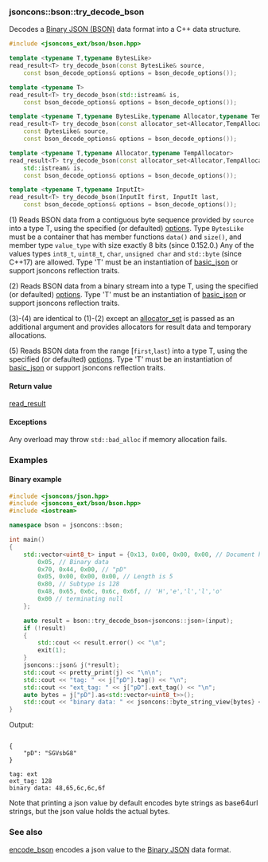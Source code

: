 ### jsoncons::bson::try_decode_bson

Decodes a [Binary JSON (BSON)](http://bsonspec.org/) data format into a C++ data structure.

```cpp
#include <jsoncons_ext/bson/bson.hpp>

template <typename T,typename BytesLike>
read_result<T> try_decode_bson(const BytesLike& source, 
    const bson_decode_options& options = bson_decode_options());        (1) (since 1.4.0)

template <typename T>
read_result<T> try_decode_bson(std::istream& is,
    const bson_decode_options& options = bson_decode_options());        (2) (since 1.4.0)

template <typename T,typename BytesLike,typename Allocator,typename TempAllocator>
read_result<T> try_decode_bson(const allocator_set<Allocator,TempAllocator>& alloc_set,
    const BytesLike& source,
    const bson_decode_options& options = bson_decode_options());        (3) (since 1.4.0)

template <typename T,typename Allocator,typename TempAllocator>
read_result<T> try_decode_bson(const allocator_set<Allocator,TempAllocator>& alloc_set,
    std::istream& is,
    const bson_decode_options& options = bson_decode_options());        (4) (since 1.4.0)

template <typename T,typename InputIt>
read_result<T> try_decode_bson(InputIt first, InputIt last,
    const bson_decode_options& options = bson_decode_options());        (5) (since 1.4.0)
```

(1) Reads BSON data from a contiguous byte sequence provided by `source` into a type T, using the specified (or defaulted) [options](bson_options.md). 
Type `BytesLike` must be a container that has member functions `data()` and `size()`, 
and member type `value_type` with size exactly 8 bits (since 0.152.0.)
Any of the values types `int8_t`, `uint8_t`, `char`, `unsigned char` and `std::byte` (since C++17) are allowed.
Type 'T' must be an instantiation of [basic_json](../basic_json.md) or support jsoncons reflection traits.

(2) Reads BSON data from a binary stream into a type T, using the specified (or defaulted) [options](bson_options.md). 
Type 'T' must be an instantiation of [basic_json](../basic_json.md) or support jsoncons reflection traits.

(3)-(4) are identical to (1)-(2) except an [allocator_set](allocator_set.md) is passed as an additional argument and
provides allocators for result data and temporary allocations.

(5) Reads BSON data from the range [`first`,`last`) into a type T, using the specified (or defaulted) [options](bson_options.md). 
Type 'T' must be an instantiation of [basic_json](../basic_json.md) or support jsoncons reflection traits.

#### Return value

[read_result<T>](read_result.md)

#### Exceptions

Any overload may throw `std::bad_alloc` if memory allocation fails.

### Examples

#### Binary example

```cpp
#include <jsoncons/json.hpp>
#include <jsoncons_ext/bson/bson.hpp>
#include <iostream>

namespace bson = jsoncons::bson;

int main()
{
    std::vector<uint8_t> input = {0x13, 0x00, 0x00, 0x00, // Document has 19 bytes
        0x05, // Binary data
        0x70, 0x44, 0x00, // "pD"
        0x05, 0x00, 0x00, 0x00, // Length is 5
        0x80, // Subtype is 128
        0x48, 0x65, 0x6c, 0x6c, 0x6f, // 'H','e','l','l','o'
        0x00 // terminating null
    };

    auto result = bson::try_decode_bson<jsoncons::json>(input);
    if (!result)
    {
        std::cout << result.error() << "\n";
        exit(1);
    }
    jsoncons::json& j(*result);
    std::cout << pretty_print(j) << "\n\n";
    std::cout << "tag: " << j["pD"].tag() << "\n";
    std::cout << "ext_tag: " << j["pD"].ext_tag() << "\n";
    auto bytes = j["pD"].as<std::vector<uint8_t>>();
    std::cout << "binary data: " << jsoncons::byte_string_view{bytes} << "\n";
}

```
Output:
```

{
    "pD": "SGVsbG8"
}

tag: ext
ext_tag: 128
binary data: 48,65,6c,6c,6f
```

Note that printing a json value by default encodes byte strings as base64url strings, but the json value holds the actual bytes.

### See also

[encode_bson](encode_bson.md) encodes a json value to the [Binary JSON](http://bsonspec.org/) data format.


